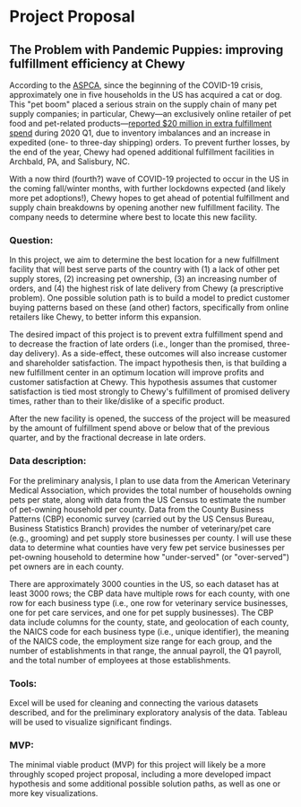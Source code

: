 # Project Proposal
## The Problem with Pandemic Puppies: improving fulfillment efficiency at Chewy

According to the [ASPCA](https://aspca.app.box.com/s/v4t7yrwalwk39mf71a857ivqoxnv2x3d), since the beginning of the COVID-19 crisis, approximately one in five households in the US has acquired a cat or dog. This "pet boom" placed a serious strain on the supply chain of many pet supply companies; in particular, Chewy&mdash;an exclusively online retailer of pet food and pet-related products&mdash;[reported $20 million in extra fulfillment spend](https://news.alphastreet.com/chewy-inc-nyse-chwy-q1-2020-earnings-call-transcript/) during 2020 Q1, due to inventory imbalances and an increase in expedited (one- to three-day shipping) orders. To prevent further losses, by the end of the year, Chewy had opened additional fulfillment facilities in Archbald, PA, and Salisbury, NC.

With a now third (fourth?) wave of COVID-19 projected to occur in the US in the coming fall/winter months, with further lockdowns expected (and likely more pet adoptions!), Chewy hopes to get ahead of potential fulfillment and supply chain breakdowns by opening another new fulfillment facility. The company needs to determine where best to locate this new facility.


### Question:
In this project, we aim to determine the best location for a new fulfillment facility that will best serve parts of the country with (1) a lack of other pet supply stores, (2) increasing pet ownership, (3) an increasing number of orders, and (4) the highest risk of late delivery from Chewy (a prescriptive problem). One possible solution path is to build a model to predict customer buying patterns based on these (and other) factors, specifically from online retailers like Chewy, to better inform this expansion.

The desired impact of this project is to prevent extra fulfillment spend and to decrease the fraction of late orders (i.e., longer than the promised, three-day delivery). As a side-effect, these outcomes will also increase customer and shareholder satisfaction. The impact hypothesis then, is that building a new fulfillment center in an optimum location will improve profits and customer satisfaction at Chewy. This hypothesis assumes that customer satisfaction is tied most strongly to Chewy's fulfillment of promised delivery times, rather than to their like/dislike of a specific product.

After the new facility is opened, the success of the project will be measured by the amount of fulfillment spend above or below that of the previous quarter, and by the fractional decrease in late orders.



### Data description:
For the preliminary analysis, I plan to use data from the American Veterinary Medical Association, which provides the total number of households owning pets per state, along with data from the US Census to estimate the number of pet-owning household per county. Data from the County Business Patterns (CBP) economic survey (carried out by the US Census Bureau, Business Statistics Branch) provides the number of veterinary/pet care (e.g., grooming) and pet supply store businesses per county. I will use these data to determine what counties have very few pet service businesses per pet-owning household to determine how "under-served" (or "over-served") pet owners are in each county.

There are approximately 3000 counties in the US, so each dataset has at least 3000 rows; the CBP data have multiple rows for each county, with one row for each business type (i.e., one row for veterinary service businesses, one for pet care services, and one for pet supply businesses). The CBP data include columns for the county, state, and geolocation of each county, the NAICS code for each business type (i.e., unique identifier), the meaning of the NAICS code, the employment size range for each group, and the number of establishments in that range, the annual payroll, the Q1 payroll, and the total number of employees at those establishments.

### Tools:
Excel will be used for cleaning and connecting the various datasets described, and for the preliminary exploratory analysis of the data. Tableau will be used to visualize significant findings.

### MVP:

The minimal viable product (MVP) for this project will likely be a more throughly scoped project proposal, including a more developed impact hypothesis and some additional possible solution paths, as well as one or more key visualizations.
